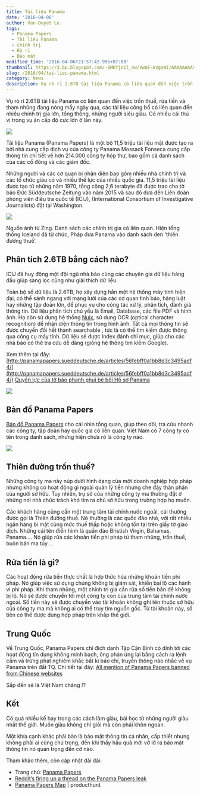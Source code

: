 ```yaml
---
title: Tài liệu Panama
date: '2016-04-06'
author: Van-Duyet Le
tags:
  - Panama Papers
  - Tài liệu Panama
  - chính trị
  - Rò rỉ
  - Bảo mật
modified_time: '2016-04-06T21:57:42.995+07:00'
thumbnail: https://3.bp.blogspot.com/-6MKYjo1l_4w/VwQE-HzgxWI/AAAAAAAAS4Y/ms8tZUiYGnMbhKz2SDO3tqabO0iab6IGQ/s1600/firma_aufmacher_final.jpg
slug: /2016/04/tai-lieu-panama.html
category: News
description: Vụ rò rỉ 2.6TB tài liệu Panama có liên quan đến việc trốn thuế, rửa tiền và tham nhũng đang nóng mấy ngày qua, các tài liệu công bố có liên quan đến nhiều chính trị gia lớn, tổng thống, những người siêu giàu. Có nhiều cái thú vị trong vụ án cấp độ cực lớn ở lần này.
---
```


Vụ rò rỉ 2.6TB tài liệu Panama có liên quan đến việc trốn thuế, rửa tiền và tham nhũng đang nóng mấy ngày qua, các tài liệu công bố có liên quan đến nhiều chính trị gia lớn, tổng thống, những người siêu giàu. Có nhiều cái thú vị trong vụ án cấp độ cực lớn ở lần này.

[![](https://3.bp.blogspot.com/-6MKYjo1l_4w/VwQE-HzgxWI/AAAAAAAAS4Y/ms8tZUiYGnMbhKz2SDO3tqabO0iab6IGQ/s640/firma_aufmacher_final.jpg)](https://blog.duyet.net/2016/04/tai-lieu-panama.html)

Tài liệu Panama (Panama Papers) là một bộ 11,5 triệu tài liệu mật được tạo ra bởi nhà cung cấp dịch vụ của công ty Panama Mossack Fonseca cung cấp thông tin chi tiết về hơn 214.000 công ty hộp thư, bao gồm cả danh sách của các cổ đông và các giám đốc.

Những người và các cơ quan bị nhận diện bao gồm nhiều nhà chính trị và các tổ chức giàu có và nhiều thế lực của nhiều quốc gia. 11,5 triệu tài liệu được tạo từ những năm 1970, tổng cộng 2,6 terabyte đã được trao cho tờ báo Đức Süddeutsche Zeitung vào năm 2015 và sau đó đưa đến Liên đoàn phóng viên điều tra quốc tế (ICIJ), (International Consortium of Investigative Journalists) đặt tại Washington.

![](https://4.bp.blogspot.com/-_RhEfdlmnss/VwP91lCAl0I/AAAAAAAAS3o/AWLSAxbp3wYwTyd3PxwEqgYWi27NKjYag/s1600/zing_chinhtrigia1.jpg)

Nguồn ảnh từ Zing. Danh sách các chính trị gia có liên quan. Hiện tổng thống Iceland đã từ chức, Pháp đưa Panama vào danh sách đen 'thiên đường thuế'.

## Phân tích 2.6TB bằng cách nào?

ICIJ đã huy động một đội ngũ nhà báo cùng các chuyên gia dữ liệu hàng đầu giúp sàng lọc cũng như giải thích dữ liệu.

Toàn bộ số dữ liệu là 2.6TB, họ xây dựng hẳn một hệ thống máy tính hiện đại, có thể sánh ngang với mạng lưới của các cơ quan tình báo, hãng luật hay những tập đoàn lớn, để phục vụ cho công tác xử lý, phân tích, đánh giá thông tin. Dữ liệu phân tích chủ yếu là Email, Database, các file PDF và hình ảnh. Họ còn sử dụng hệ thống [Nuix](http://www.nuix.com/), sử dụng OCR (optical character recognition) để nhận diện thông tin trong hình ảnh. Tất cả mọi thông tin sẽ được chuyển đổi hết thành searchable , tức là có thể tìm kiếm được thông qua công cụ máy tính. Dữ liệu sẽ được Index đánh chỉ mục, giúp cho các nhà báo có thể tra cứu dễ dàng (giống hệ thống tìm kiếm Google).

Xem thêm tại đây: [http://panamapapers.sueddeutsche.de/articles/56febff0a1bb8d3c3495adf4/](http://panamapapers.sueddeutsche.de/articles/56febff0a1bb8d3c3495adf4/)
[Quyền lực của tờ báo phanh phui bê bối Hồ sơ Panama](http://vnexpress.net/tin-tuc/the-gioi/tu-lieu/quyen-luc-cua-to-bao-phanh-phui-be-boi-ho-so-panama-3382045.html)

[![](https://4.bp.blogspot.com/-DZ87z-rOymQ/VwQBbrMDbPI/AAAAAAAAS4M/Xv8N_6HRAiQoDauyIG8OG_hdi6WC754zA/s1600/_modules_4_image_url.png)](http://panamapapers.sueddeutsche.de/articles/56febff0a1bb8d3c3495adf4/)

## Bản đồ Panama Papers

[Bản đồ Panama Papers](https://briankilmartin.cartodb.com/viz/54ddb5c0-f80e-11e5-9a9c-0e5db1731f59/embed_map?ref=producthunt) cho cái nhìn tổng quan, giúp theo dõi, tra cứu nhanh các công ty, tập đoàn hay quốc gia có liên quan. Việt Nam có 7 công ty có tên trong danh sách, nhưng hiện chưa rõ là công ty nào.

[![](https://2.bp.blogspot.com/-3_QeKDcBIfk/VwQATZDisTI/AAAAAAAAS4A/g3Vv8_3wao8A-CCr3w61gGIqWxp4SXNGQ/s1600/Screenshot%2Bfrom%2B2016-04-06%2B01-09-47.png)](https://briankilmartin.cartodb.com/viz/54ddb5c0-f80e-11e5-9a9c-0e5db1731f59/embed_map?ref=producthunt)

## Thiên đường trốn thuế?

Những công ty ma này núp dưới hình dạng của một doanh nghiệp hợp pháp nhưng không có hoạt động gì ngoài quản lý tiền nhưng che đậy thân phận của người sở hữu. Tuy nhiên, trụ sở của những công ty ma thường đặt ở những nơi nhà chức trách khó tìm ra chủ sở hữu trong trường hợp họ muốn.

Các khách hàng cũng cần một trung tâm tài chính nước ngoài, cái thường được gọi là Thiên đường thuế. Nó thường là các quốc đảo nhỏ, với rất nhiều ngân hàng bí mật cùng mức thuế thấp hoặc không tồn tại trên giấy tờ giao dịch. Những cái tên điển hình là quần đảo Bristish Virgin, Bahamas, Panama…. Nó giúp rửa các khoản tiền phi pháp từ tham nhũng, trốn thuế, buôn bán ma túy….

## Rửa tiền là gì?

Các hoạt động rửa tiền thực chất là hợp thức hóa những khoản tiền phi pháp. Nó giúp việc sử dụng chúng không bị giám sát, khiến bại lộ các hành vi phi pháp. Khi tham nhũng, một chính trị gia cần rửa số tiền bẩn để không bị lộ. Nó sẽ được chuyển tới một công ty con của trung tâm tài chính nước ngoài. Số tiền này sẽ được chuyển vào tài khoản không ghi tên thuộc sở hữu của công ty ma mà không ai có thể truy tìm nguồn gốc. Từ tài khoản này, số tiền có thể được dùng hợp pháp trên khắp thế giới.

## Trung Quốc

Về Trung Quốc, Panama Papers chỉ đích danh Tập Cận Bình có dính tới các hoạt động tín dụng không minh bạch, ông phản ứng lại bằng cách ra lệnh cấm và trừng phạt nghiêm khắc bất kì báo chí, truyền thông nào nhắc về vụ Panama trên đất TQ. Chi tiết tại đây: [All mention of Panama Papers banned from Chinese websites](http://www.theguardian.com/news/2016/apr/05/all-mention-of-panama-papers-banned-from-chinese-websites)

Sắp đến sẽ là Việt Nam chăng !?

## Kết

Có quá nhiều kế hay trong các cách làm giàu, bài học từ những người giàu nhất thế giới. Muốn giàu không chỉ giỏi mà còn phải khôn ngoan.

Một khía cạnh khác phải bàn là bảo mật thông tin cá nhân, cấp thiết nhưng không phải ai cũng chú trọng, đến khi thấy hậu quả mới vỡ lỡ ra bảo mật thông tin nó quan trọng đến cỡ nào.

Tham khảo thêm, còn cập nhật dài dài:

- Trang chủ: [Panama Papers](http://panamapapers.sueddeutsche.de/en/)
- [Reddit’s firing up a thread on the Panama Papers leak](http://techcrunch.com/2016/04/03/reddits-firing-up-a-thread-on-the-panama-papers-leak/)
- [Panama Papers Map](https://www.producthunt.com/tech/panama-papers-map) | producthunt
